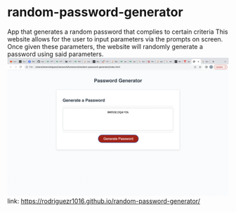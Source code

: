 # random-password-generator
App that generates a random password that complies to certain criteria
This website allows for the user to input parameters via the prompts on screen. Once given these parameters, the website will randomly generate a password using said parameters.
![ScreenShot](assets/Screen%20Shot%202023-07-05%20at%206.15.46%20PM.png?raw=true "Screenshot")
link: https://rodriguezr1016.github.io/random-password-generator/